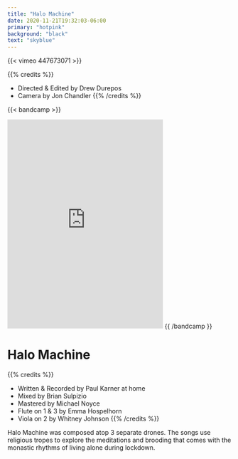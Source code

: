 ```yaml
---
title: "Halo Machine"
date: 2020-11-21T19:32:03-06:00
primary: "hotpink"
background: "black"
text: "skyblue"
---
```

{{< vimeo 447673071 >}}

{{% credits  %}}
- Directed & Edited by Drew Durepos
- Camera by Jon Chandler
{{% /credits %}}

{{< bandcamp >}}
<iframe style="border: 0; width: 350px; height: 470px;" src="https://bandcamp.com/EmbeddedPlayer/album=59640932/size=large/bgcol=333333/linkcol=fe7eaf/tracklist=false/transparent=true/" seamless><a href="https://pkflyer.bandcamp.com/album/halo-machine">Halo Machine by PK Flyer</a></iframe>
{{ /bandcamp }}

# Halo Machine

{{% credits  %}}
- Written & Recorded by Paul Karner at home
- Mixed by Brian Sulpizio
- Mastered by Michael Noyce
- Flute on 1 & 3 by Emma Hospelhorn
- Viola on 2 by Whitney Johnson
{{% /credits  %}}

Halo Machine was composed atop 3 separate drones. The songs use religious tropes to explore the meditations and brooding that comes with the monastic rhythms of living alone during lockdown.
